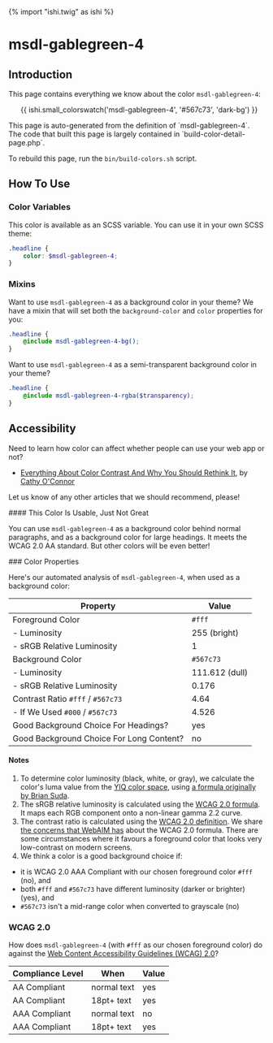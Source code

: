 {% import "ishi.twig" as ishi %}
# msdl-gablegreen-4

## Introduction

This page contains everything we know about the color `msdl-gablegreen-4`:

<div class="grid">
    <div class="cell">
        <div class="swatch">
            <ul>
                {{ ishi.small_colorswatch('msdl-gablegreen-4', '#567c73', 'dark-bg') }}
            </ul>
        </div>
    </div>
</div>

<div class="callout attention" markdown="1">
This page is auto-generated from the definition of `msdl-gablegreen-4`. The code that built this page is largely contained in `build-color-detail-page.php`.

To rebuild this page, run the `bin/build-colors.sh` script.
</div>

## How To Use

### Color Variables

This color is available as an SCSS variable. You can use it in your own SCSS theme:

```scss
.headline {
    color: $msdl-gablegreen-4;
}
```

### Mixins

Want to use `msdl-gablegreen-4` as a background color in your theme? We have a mixin that will set both the `background-color` and `color` properties for you:

```scss
.headline {
    @include msdl-gablegreen-4-bg();
}
```

Want to use `msdl-gablegreen-4` as a semi-transparent background color in your theme?

```scss
.headline {
    @include msdl-gablegreen-4-rgba($transparency);
}
```

## Accessibility

Need to learn how color can affect whether people can use your web app or not?

* [Everything About Color Contrast And Why You Should Rethink It](https://www.smashingmagazine.com/2014/10/color-contrast-tips-and-tools-for-accessibility/), by [Cathy O'Connor](http://www.twitter.com/cagocon)

Let us know of any other articles that we should recommend, please!
<div class="callout warning" markdown="1">
#### This Color Is Usable, Just Not Great

You can use `msdl-gablegreen-4` as a background color behind normal paragraphs, and as a background color for large headings. It meets the WCAG 2.0 AA standard. But other colors will be even better!
</div>
### Color Properties

Here's our automated analysis of `msdl-gablegreen-4`, when used as a background color:

Property | Value
---------|------
Foreground Color | `#fff`
- Luminosity | 255 (bright)
- sRGB Relative Luminosity | 1
Background Color | `#567c73`
- Luminosity | 111.612 (dull)
- sRGB Relative Luminosity | 0.176
Contrast Ratio `#fff` / `#567c73` | 4.64
- If We Used `#000` / `#567c73` | 4.526
Good Background Choice For Headings? | yes
Good Background Choice For Long Content? | no

#### Notes

1. To determine color luminosity (black, white, or gray), we calculate the color's luma value from the [YIQ color space](https://en.wikipedia.org/wiki/YIQ), using [a formula originally by Brian Suda](https://24ways.org/2010/calculating-color-contrast/).
1. The sRGB relative luminosity is calculated using the [WCAG 2.0 formula](https://www.w3.org/TR/WCAG20/#relativeluminancedef). It maps each RGB component onto a non-linear gamma 2.2 curve.
1. The contrast ratio is calculated using the [WCAG 2.0 definition](https://www.w3.org/TR/2008/REC-WCAG20-20081211/#contrast-ratiodef). We share [the concerns that WebAIM has](http://webaim.org/blog/wcag-2-1-feedback/) about the WCAG 2.0 formula. There are some circumstances where it favours a foreground color that looks very low-contrast on modern screens.
1. We think a color is a good background choice if:
  - it is WCAG 2.0 AAA Compliant with our chosen foreground color `#fff` (no), and
  - both `#fff` and `#567c73` have different luminosity (darker or brighter) (yes), and
  - `#567c73` isn't a mid-range color when converted to grayscale (no)

### WCAG 2.0

How does `msdl-gablegreen-4` (with `#fff` as our chosen foreground color) do against the [Web Content Accessibility Guidelines (WCAG) 2.0](https://www.w3.org/TR/WCAG20/)?

Compliance Level | When | Value
-----------------|------|------
AA Compliant | normal text | yes
AA Compliant | 18pt+ text | yes
AAA Compliant | normal text | no
AAA Compliant | 18pt+ text | yes